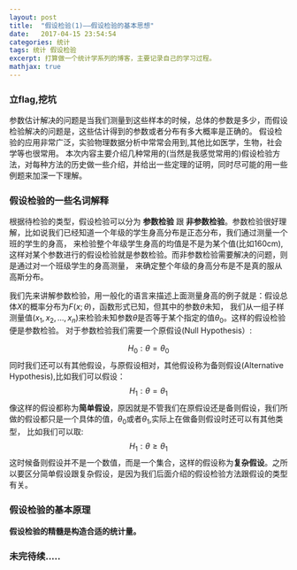 ```yaml
---
layout: post
title:  "假设检验(1)——假设检验的基本思想" 
date:   2017-04-15 23:54:54
categories: 统计
tags: 统计 假设检验
excerpt: 打算做一个统计学系列的博客，主要记录自己的学习过程。
mathjax: true
---
```


### 立flag,挖坑

参数估计解决的问题是当我们测量到这些样本的时候，总体的参数是多少，而假设检验解决的问题是，这些估计得到的参数或者分布有多大概率是正确的。
假设检验的应用非常广泛，实验物理数据分析中常常会用到,其他比如医学，生物，社会学等也很常用。
本次内容主要介绍几种常用的\(当然是我感觉常用的\)假设检验方法，对每种方法的历史做一些介绍，并给出一些定理的证明，同时尽可能的用一些例题来加深一下理解。

### 假设检验的一些名词解释

根据待检验的类型，假设检验可以分为 **参数检验** 跟 **非参数检验**。参数检验很好理解，比如说我们已经知道一个年级的学生身高分布是正态分布，我们通过测量一个班的学生的身高，
来检验整个年级学生身高的均值是不是为某个值(比如160cm),这样对某个参数进行的假设检验就是参数检验。而非参数检验需要解决的问题，则是通过对一个班级学生的身高测量，
来确定整个年级的身高分布是不是真的服从高斯分布。

我们先来讲解参数检验，用一般化的语言来描述上面测量身高的例子就是：假设总体$X$的概率分布为$F(x;\theta)$，函数形式已知，但其中的参数$\theta$未知，
我们从一组子样测量值$(x_{1},x_{2},...,x_{n})$来检验未知参数$\theta$是否等于某个指定的值$\theta_{0}$。这样的假设检验便是参数检验。
对于参数检验我们需要一个原假设(Null Hypothesis）: 
        <center> $$H_{0}:\theta = \theta_{0}$$ </center> 
同时我们还可以有其他假设，与原假设相对，其他假设称为备则假设(Alternative Hypothesis),比如我们可以假设：
        <center> $$H_{1}:\theta = \theta_{1}$$ </center>
像这样的假设都称为**简单假设**，原因就是不管我们在原假设还是备则假设，我们所做的假设都只是一个具体的值，$\theta_{0}$或者$\theta_{1}$,实际上在做备则假设时还可以有其他类型，
比如我们可以取:
        <center> $$H_{1}:\theta \geq \theta_{1}$$ </center>
这时候备则假设并不是一个数值，而是一个集合，这样的假设称为**复杂假设**。之所以要区分简单假设跟复杂假设，是因为我们后面介绍的假设检验方法跟假设的类型有关。

### 假设检验的基本原理

**假设检验的精髓是构造合适的统计量。**

### 未完待续.....
